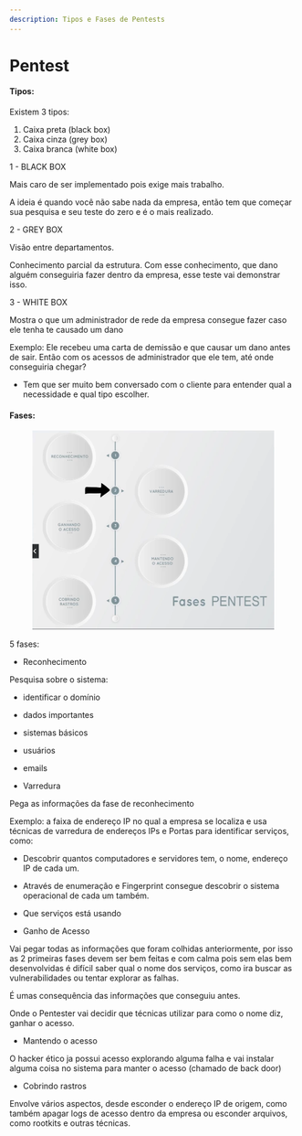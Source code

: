 ```yaml
---
description: Tipos e Fases de Pentests
---
```


# Pentest

#### Tipos:

Existem 3 tipos:

1. Caixa preta (black box)
2. Caixa cinza (grey box)
3. Caixa branca (white box)

1 - BLACK BOX

Mais caro de ser implementado pois exige mais trabalho.

A ideia é quando você não sabe nada da empresa, então tem que começar sua pesquisa e seu teste do zero e é o mais realizado.



2 - GREY BOX

Visão entre departamentos.

Conhecimento parcial da estrutura. Com esse conhecimento, que dano alguém conseguiria fazer dentro da empresa, esse teste vai demonstrar isso.



3 - WHITE BOX

Mostra o que um administrador de rede da empresa consegue fazer caso ele tenha te causado um dano

Exemplo: Ele recebeu uma carta de demissão e que causar um dano antes de sair. Então com os acessos de administrador que ele tem, até onde conseguiria chegar?



* Tem que ser muito bem conversado com o cliente para entender qual a necessidade e qual tipo escolher.



#### Fases:

<figure><img src="../../.gitbook/assets/image (1) (1) (1) (1) (1) (1) (1) (1).png" alt=""><figcaption></figcaption></figure>

5 fases:

* Reconhecimento

Pesquisa sobre o sistema:

* identificar o domínio
* dados importantes
* sistemas básicos
* usuários
* emails



* Varredura

Pega as informações da fase de reconhecimento

Exemplo: a faixa de endereço IP no qual a empresa se localiza e usa técnicas de varredura de endereços IPs e Portas para identificar serviços, como:

* &#x20;Descobrir quantos computadores e servidores tem, o nome, endereço IP de cada um.
* &#x20;Através de enumeração e Fingerprint consegue descobrir o sistema operacional de cada um também.
* Que serviços está usando



* Ganho de Acesso

Vai pegar todas as informações que foram colhidas anteriormente, por isso as 2 primeiras fases devem ser bem feitas e com calma pois sem elas bem desenvolvidas é difícil saber qual o nome dos serviços, como ira buscar as vulnerabilidades ou tentar explorar as falhas.

É umas consequência das informações que conseguiu antes.

Onde o Pentester vai decidir que técnicas utilizar para como o nome diz, ganhar o acesso.



* Mantendo o acesso

O hacker ético ja possui acesso explorando alguma falha e vai instalar alguma coisa no sistema para manter o acesso (chamado de back door)



* Cobrindo rastros

Envolve vários aspectos, desde esconder o endereço IP de origem, como também apagar logs de acesso dentro da empresa ou esconder arquivos, como rootkits e outras técnicas.



